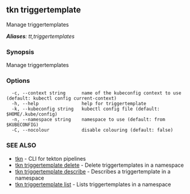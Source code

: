 ## tkn triggertemplate

Manage triggertemplates

***Aliases**: tt,triggertemplates*

### Synopsis

Manage triggertemplates

### Options

```
  -c, --context string      name of the kubeconfig context to use (default: kubectl config current-context)
  -h, --help                help for triggertemplate
  -k, --kubeconfig string   kubectl config file (default: $HOME/.kube/config)
  -n, --namespace string    namespace to use (default: from $KUBECONFIG)
  -C, --nocolour            disable colouring (default: false)
```

### SEE ALSO

* [tkn](tkn.md)	 - CLI for tekton pipelines
* [tkn triggertemplate delete](tkn_triggertemplate_delete.md)	 - Delete triggertemplates in a namespace
* [tkn triggertemplate describe](tkn_triggertemplate_describe.md)	 - Describes a triggertemplate in a namespace
* [tkn triggertemplate list](tkn_triggertemplate_list.md)	 - Lists triggertemplates in a namespace

